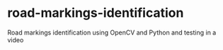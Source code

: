 # road-markings-identification
Road markings identification using OpenCV and Python and testing in a video
